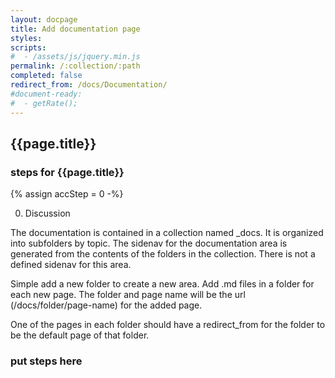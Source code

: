 ```yaml
---
layout: docpage
title: Add documentation page
styles:
scripts:
#  - /assets/js/jquery.min.js
permalink: /:collection/:path
completed: false
redirect_from: /docs/Documentation/
#document-ready:
#  - getRate();
---
```


## {{page.title}}

<h3 class="usa-sr-only">steps for {{page.title}}</h3>
{% assign accStep = 0 -%}


0. Discussion

The documentation is contained in a collection named _docs.  It is organized into subfolders by topic.  The sidenav for the documentation area is generated from the contents of the folders in the collection.  There is not a defined sidenav for this area.

Simple add a new folder to create a new area.  Add .md files in a folder for each new page.  The folder and page name will be the url (/docs/folder/page-name) for the added page.

One of the pages in each folder should have a redirect_from for the folder to be the default page of that folder.

### put steps here
